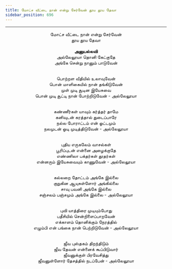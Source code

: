 ```yaml
---
title: மோட்ச வீட்டை நான் என்று சேர்வேன் தூய தூய தேவா
sidebar_position: 696
---
```


---
<center>
மோட்ச வீட்டை நான் என்று சேர்வேன்<br/>
தூய தூய தேவா<br/>
<br/><strong>அனுபல்லவி</strong><br/>
அல்லேலூயா தொனி கேட்குதே<br/>
அங்கே சென்று நானும் பாடுவேன்<br/><br/>

பொற்றள வீதியில் உலாவுவேன்<br/>
பொன் மாளிகையில் நான் தங்கிடுவேன்<br/>
முள் முடி சூடின இயேசுவை<br/>
பொன் முடி சூட்டி நான் போற்றிடுவேன்                - அல்லேலூயா<br/><br/>

கண்ணீர்கள் யாவும் கர்த்தர் தாமே<br/>
கனிவுடன் கரத்தால் துடைப்பாரே<br/>
நல்ல போராட்டம் என் ஓட்டமும்<br/>
நலமுடன் ஓடி முடித்திடுவேன்            - அல்லேலூயா<br/><br/>

புதிய எருகலேம் வாசல்கள்<br/>
பூரிப்புடன் என்னை அழைக்குதே<br/>
எண்ணிலா பக்தர்கள் தூதர்கள்<br/>
என்னரும் இயேசுவையும் காணுவேன்            - அல்லேலூயா<br/><br/>

கல்லறை தோட்டம் அங்கே இல்லை<br/>
குறுகின ஆயுசுள்ளோர் அங்கில்லை<br/>
சாவு பவனி அங்கே இல்லை<br/>
சஞ்சலம் பஞ்சமும் அங்கே இல்லை            - அல்லேலூயா<br/><br/>

புவி யாத்திரை முடியும்போது<br/>
பதீசியில் சென்றிளைப்பாறவேன்<br/>
எக்காளம் தொனிக்கும் நேரத்தில்<br/>
எழும்பி என் பங்கை நான் பெற்றிடுவேன்            - அல்லேலூயா<br/><br/>

ஜீவ புஸ்தகம் திறந்திடும்<br/>
ஜீவ தேவன் என்னைக் கூப்பிடுவார்<br/>
ஜீவனுக்குள் பிரவேசித்து<br/>
ஜீவனுள்ளோர் தேசத்தில் நடப்பேன்            - அல்லேலூயா
</center>